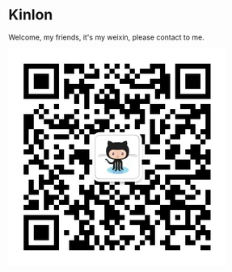 # Kinlon
Welcome, my friends, it's my weixin, please contact to me.

![my weixin](https://github.com/linmufeng/Kinlon/blob/master/my_qrcode.jpg)
